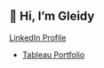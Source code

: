 ## 👋 Hi, I’m Gleidy

[LinkedIn Profile](https://www.linkedin.com/in/gleidyrodriguez/) 


- [Tableau Portfolio](https://public.tableau.com/app/profile/gleidy.rodriguez.alonzo#!/?newProfile=&activeTab=0) 


